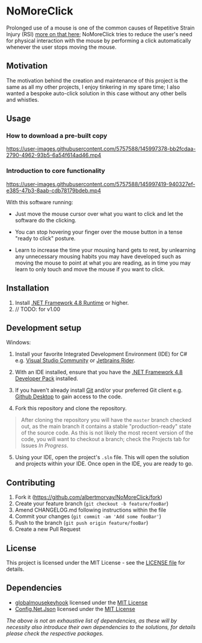 # NoMoreClick
Prolonged use of a mouse is one of the common causes of Repetitive Strain Injury (RSI) [more on that here](https://www.nhs.uk/live-well/healthy-body/tips-to-prevent-rsi/); NoMoreClick tries to reduce the user's need for physical interaction with the mouse by performing a click automatically whenever the user stops moving the mouse.

## Motivation

The motivation behind the creation and maintenance of this project is the same as all my other projects, I enjoy tinkering in my spare time; I also wanted a bespoke auto-click solution in this case without any other bells and whistles.

## Usage

### How to download a pre-built copy

https://user-images.githubusercontent.com/5757588/145997378-bb2fcdaa-2790-4962-93b5-6a54f614ad46.mp4

### Introduction to core functionality

https://user-images.githubusercontent.com/5757588/145997419-940327ef-e385-47b3-8aab-cdb78179bdeb.mp4

With this software running:
- Just move the mouse cursor over what you want to click and let the software do the clicking.

- You can stop hovering your finger over the mouse button in a tense "ready to click" posture.

- Learn to increase the time your mousing hand gets to rest, by unlearning any unnecessary mousing habits you may have developed such as moving the mouse to point at what you are reading, as in time you may learn to only touch and move the mouse if you want to click.

## Installation

1. Install [.NET Framework 4.8 Runtime](https://dotnet.microsoft.com/download/dotnet-framework/net48) or higher.
2. // TODO: for v1.00

## Development setup

Windows:
1. Install your favorite Integrated Development Environment (IDE) for C# e.g. [Visual Studio Community](https://visualstudio.microsoft.com/vs/community/) or [Jetbrains Rider](https://www.jetbrains.com/rider/).

2. With an IDE installed, ensure that you have the [.NET Framework 4.8 Developer Pack](https://dotnet.microsoft.com/en-us/download/dotnet-framework/net48) installed.

3. If you haven't already install [Git](https://git-scm.com/downloads) and/or your preferred Git client e.g. [Github Desktop](https://desktop.github.com/) to gain access to the code.

4. Fork this repository and clone the repository.

> After cloning the repository you will have the `master` branch checked out, as the main branch it contains a stable "production-ready" state of the source code. As this is not likely the most recent version of the code, you will want to checkout a branch; check the Projects tab for Issues *In Progress*.

5. Using your IDE, open the project's `.sln` file. This will open the solution and projects within your IDE. Once open in the IDE, you are ready to go.


## Contributing

1. Fork it (<https://github.com/albertmorvay/NoMoreClick/fork>)
2. Create your feature branch (`git checkout -b feature/fooBar`)
3. Amend CHANGELOG.md following instructions within the file
4. Commit your changes (`git commit -am 'Add some fooBar'`)
5. Push to the branch (`git push origin feature/fooBar`)
6. Create a new Pull Request

## License

This project is licensed under the MIT License - see the [LICENSE file](LICENSE) for details.

## Dependencies

- [globalmousekeyhook](https://github.com/gmamaladze/globalmousekeyhook) licensed under the [MIT License](https://github.com/gmamaladze/globalmousekeyhook/blob/vNext/LICENSE.txt)
- [Config.Net.Json](https://github.com/aloneguid/config) licensed under the [MIT License](https://github.com/aloneguid/config/blob/master/LICENSE)

*The above is not an exhaustive list of dependencies, as these will by necessity also introduce their own dependencies to the solutions, for details please check the respective packages.*
